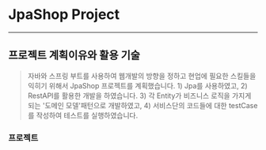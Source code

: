 # JpaShop Project
------------------------
## 프로젝트 계획이유와 활용 기술
> 자바와 스프링 부트를 사용하여 웹개발의 방향을 정하고 현업에 필요한 스킬들을 익히기 위해서 JpaShop 프로젝트를 계획했습니다. 1) Jpa를 사용하였고, 2) RestAPI를 활용한 개발을 하였습니다. 3) 각 Entity가 비즈니스 로직을 가지게 되는 '도메인 모델'패턴으로 개발하였고, 4) 서비스단의 코드들에 대한 testCase를 작성하여 테스트를 실행하였습니다. 

### 프로젝트 

